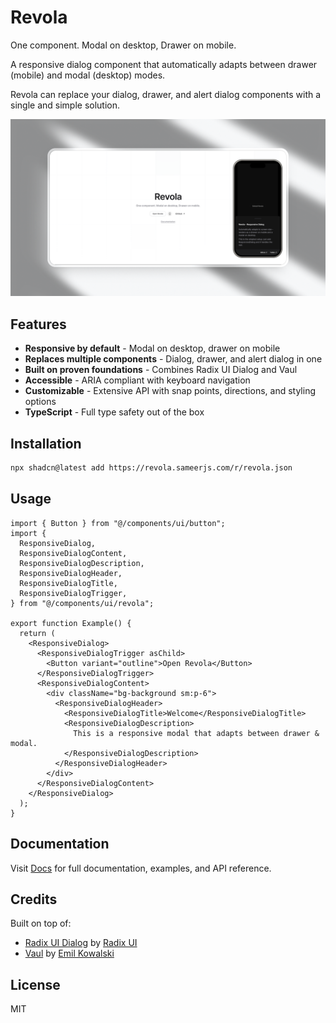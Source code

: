 # Revola

One component. Modal on desktop, Drawer on mobile.

A responsive dialog component that automatically adapts between drawer (mobile) and modal (desktop) modes.

Revola can replace your dialog, drawer, and alert dialog components with a single and simple solution.

![](/main-mockup.png)

## Features

- **Responsive by default** - Modal on desktop, drawer on mobile
- **Replaces multiple components** - Dialog, drawer, and alert dialog in one
- **Built on proven foundations** - Combines Radix UI Dialog and Vaul
- **Accessible** - ARIA compliant with keyboard navigation
- **Customizable** - Extensive API with snap points, directions, and styling options
- **TypeScript** - Full type safety out of the box

## Installation

```bash
npx shadcn@latest add https://revola.sameerjs.com/r/revola.json
```

## Usage

```tsx
import { Button } from "@/components/ui/button";
import {
  ResponsiveDialog,
  ResponsiveDialogContent,
  ResponsiveDialogDescription,
  ResponsiveDialogHeader,
  ResponsiveDialogTitle,
  ResponsiveDialogTrigger,
} from "@/components/ui/revola";

export function Example() {
  return (
    <ResponsiveDialog>
      <ResponsiveDialogTrigger asChild>
        <Button variant="outline">Open Revola</Button>
      </ResponsiveDialogTrigger>
      <ResponsiveDialogContent>
        <div className="bg-background sm:p-6">
          <ResponsiveDialogHeader>
            <ResponsiveDialogTitle>Welcome</ResponsiveDialogTitle>
            <ResponsiveDialogDescription>
              This is a responsive modal that adapts between drawer & modal.
            </ResponsiveDialogDescription>
          </ResponsiveDialogHeader>
        </div>
      </ResponsiveDialogContent>
    </ResponsiveDialog>
  );
}
```

## Documentation

Visit [Docs](https://revola.sameerjs.com/docs) for full documentation, examples, and API reference.

## Credits

Built on top of:

- [Radix UI Dialog](https://radix-ui.com/primitives/docs/components/dialog) by [Radix UI](https://radix-ui.com)
- [Vaul](https://vaul.emilkowal.ski) by [Emil Kowalski](https://github.com/emilkowalski)

## License

MIT

